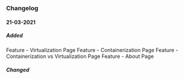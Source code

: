 ### Changelog

#### 21-03-2021

##### Added
Feature - Virtualization Page
Feature - Containerization Page
Feature - Containerization vs Virtualization Page
Feature - About Page

##### Changed